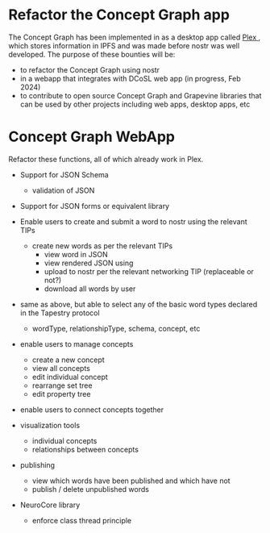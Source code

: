 Refactor the Concept Graph app
=====

The Concept Graph has been implemented in as a desktop app called [Plex ](), which stores information in IPFS and was made before nostr was well developed. The purpose of these bounties will be:
- to refactor the Concept Graph using nostr
- in a webapp that integrates with DCoSL web app (in progress, Feb 2024)
- to contribute to open source Concept Graph and Grapevine libraries that can be used by other projects including web apps, desktop apps, etc

# Concept Graph WebApp

Refactor these functions, all of which already work in Plex. 

- Support for JSON Schema
  - validation of JSON

- Support for JSON forms or equivalent library

- Enable users to create and submit a word to nostr using the relevant TIPs
  - create new words as per the relevant TIPs
    - view word in JSON
    - view rendered JSON using
    - upload to nostr per the relevant networking TIP (replaceable or not?)
    - download all words by user

- same as above, but able to select any of the basic word types declared in the Tapestry protocol
  - wordType, relationshipType, schema, concept, etc

- enable users to manage concepts
  - create a new concept
  - view all concepts
  - edit individual concept
  - rearrange set tree
  - edit property tree

- enable users to connect concepts together

- visualization tools
  - individual concepts
  - relationships between concepts

- publishing
  - view which words have been published and which have not
  - publish / delete unpublished words

- NeuroCore library
  - enforce class thread principle
